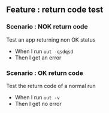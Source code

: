 ## Feature : return code test

### Scenario : NOK return code

Test an app returning non OK status  
  - When I run `uut -qsdqsd`
  - Then I get an error

### Scenario : OK return code

Test the return code of a normal run

  - When I run `uut -v`
  - Then I get no error